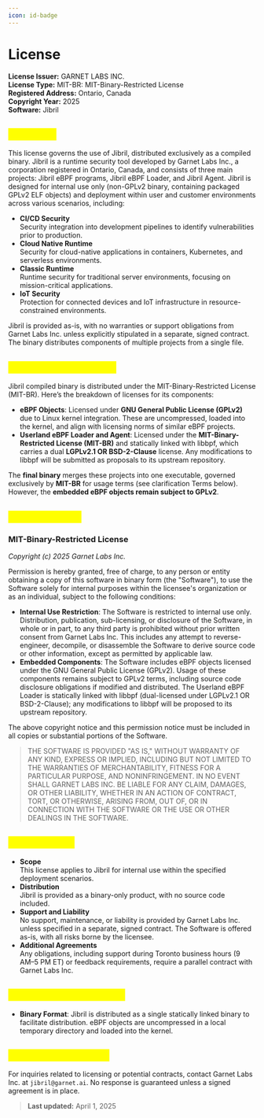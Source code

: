 ```yaml
---
icon: id-badge
---
```


# License

**License Issuer:** GARNET LABS INC.\
**License Type:** MIT-BR: MIT-Binary-Restricted License\
**Registered Address:** Ontario, Canada\
**Copyright Year:** 2025\
**Software:** Jibril

## <mark style="color:yellow;">Overview</mark>

This license governs the use of Jibril, distributed exclusively as a compiled binary. Jibril is a runtime security tool developed by Garnet Labs Inc., a corporation registered in Ontario, Canada, and consists of three main projects: Jibril eBPF programs, Jibril eBPF Loader, and Jibril Agent. Jibril is designed for internal use only (non-GPLv2 binary, containing packaged GPLv2 ELF objects) and deployment within user and customer environments across various scenarios, including:

* **CI/CD Security**\
  Security integration into development pipelines to identify vulnerabilities prior to production.
* **Cloud Native Runtime**\
  Security for cloud-native applications in containers, Kubernetes, and serverless environments.
* **Classic Runtime**\
  Runtime security for traditional server environments, focusing on mission-critical applications.
* **IoT Security**\
  Protection for connected devices and IoT infrastructure in resource-constrained environments.

Jibril is provided as-is, with no warranties or support obligations from Garnet Labs Inc. unless explicitly stipulated in a separate, signed contract. The binary distributes components of multiple projects from a single file.

## <mark style="color:yellow;">Licensing Framework</mark>

Jibril compiled binary is distributed under the MIT-Binary-Restricted License (MIT-BR). Here’s the breakdown of licenses for its components:

* **eBPF Objects**: Licensed under **GNU General Public License (GPLv2)** due to Linux kernel integration. These are uncompressed, loaded into the kernel, and align with licensing norms of similar eBPF projects.
* **Userland eBPF Loader and Agent**: Licensed under the **MIT-Binary-Restricted License (MIT-BR)** and statically linked with libbpf, which carries a dual **LGPLv2.1 OR BSD-2-Clause** license. Any modifications to libbpf will be submitted as proposals to its upstream repository.

The **final binary** merges these projects into one executable, governed exclusively by **MIT-BR** for usage terms (see clarification Terms below). However, the **embedded eBPF objects remain subject to GPLv2**.

## <mark style="color:yellow;">License Terms</mark>

### **MIT-Binary-Restricted License**

_Copyright (c) 2025 Garnet Labs Inc._

Permission is hereby granted, free of charge, to any person or entity obtaining a copy of this software in binary form (the "Software"), to use the Software solely for internal purposes within the licensee's organization or as an individual, subject to the following conditions:

* **Internal Use Restriction**: The Software is restricted to internal use only. Distribution, publication, sub-licensing, or disclosure of the Software, in whole or in part, to any third party is prohibited without prior written consent from Garnet Labs Inc. This includes any attempt to reverse-engineer, decompile, or disassemble the Software to derive source code or other information, except as permitted by applicable law.
* **Embedded Components**: The Software includes eBPF objects licensed under the GNU General Public License (GPLv2). Usage of these components remains subject to GPLv2 terms, including source code disclosure obligations if modified and distributed. The Userland eBPF Loader is statically linked with libbpf (dual-licensed under LGPLv2.1 OR BSD-2-Clause); any modifications to libbpf will be proposed to its upstream repository.

The above copyright notice and this permission notice must be included in all copies or substantial portions of the Software.

> THE SOFTWARE IS PROVIDED "AS IS," WITHOUT WARRANTY OF ANY KIND, EXPRESS OR IMPLIED, INCLUDING BUT NOT LIMITED TO THE WARRANTIES OF MERCHANTABILITY, FITNESS FOR A PARTICULAR PURPOSE, AND NONINFRINGEMENT. IN NO EVENT SHALL GARNET LABS INC. BE LIABLE FOR ANY CLAIM, DAMAGES, OR OTHER LIABILITY, WHETHER IN AN ACTION OF CONTRACT, TORT, OR OTHERWISE, ARISING FROM, OUT OF, OR IN CONNECTION WITH THE SOFTWARE OR THE USE OR OTHER DEALINGS IN THE SOFTWARE.

## <mark style="color:yellow;">Terms of Use</mark>

* **Scope**\
  This license applies to Jibril for internal use within the specified deployment scenarios.
* **Distribution**\
  Jibril is provided as a binary-only product, with no source code included.
* **Support and Liability**\
  No support, maintenance, or liability is provided by Garnet Labs Inc. unless specified in a separate, signed contract. The Software is offered as-is, with all risks borne by the licensee.
* **Additional Agreements**\
  Any obligations, including support during Toronto business hours (9 AM–5 PM ET) or feedback requirements, require a parallel contract with Garnet Labs Inc.

## <mark style="color:yellow;">Delivery Specifications</mark>

* **Binary Format**: Jibril is distributed as a single statically linked binary to facilitate distribution. eBPF objects are uncompressed in a local temporary directory and loaded into the kernel.

## <mark style="color:yellow;">Contact Information</mark>

For inquiries related to licensing or potential contracts, contact Garnet Labs Inc. at `jibril@garnet.ai`. No response is guaranteed unless a signed agreement is in place.

> **Last updated:** April 1, 2025
